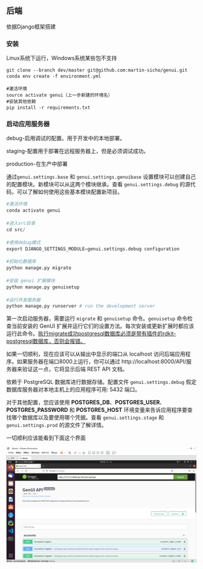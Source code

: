后端
---

依据Django框架搭建

### 安装

Linux系统下运行，Windows系统某些包不支持

```
git clone --branch dev/master git@github.com:martin-sicho/genui.git
conda env create -f environment.yml

#激活环境
source activate genui（上一步新建的环境名）
#安装其他依赖
pip install -r requirements.txt

```

### 启动应用服务器

debug-启用调试的配置。用于开发中的本地部署。

staging-配置用于部署在远程服务器上，但是必须调试成功。

production-在生产中部署

通过`genui.settings.base` 和 `genui.settings.genuibase` 设置模块可以创建自己的配置模块。新模块可以从这两个模块继承。查看 `genui.settings.debug` 的源代码，可以了解如何使用这些基本模块配置新项目。

```python
#激活环境
conda activate genui 

#进入src目录
cd src/

#使用debug模式
export DJANGO_SETTINGS_MODULE=genui.settings.debug configuration

#初始化数据库
python manage.py migrate 

#安装 genui 扩展模块
python manage.py genuisetup 

#运行开发服务器
python manage.py runserver # run the development server
```

第一次启动服务器，需要运行 `migrate` 和 `genuisetup` 命令。`genuisetup` 命令检查当前安装的 GenUI 扩展并运行它们的设置方法。每次安装或更新扩展时都应该运行此命令。<u>执行migrate成功postgresql数据库必须是带有插件的rdkit-postgresql数据库，否则会报错。</u>

如果一切顺利，现在应该可以从输出中显示的端口从 localhost 访问后端应用程序。如果服务器在端口8000上运行，你可以通过 http://localhost:8000/API/服务器来验证这一点，它将显示后端 REST API 文档。

依赖于 PostgreSQL 数据库进行数据存储。配置文件 `genui.settings.debug` 假定数据库服务器对本地主机上的应用程序可用: 5432 端口。

对于其他配置，您应该使用 **POSTGRES_DB**、**POSTGRES_USER**、 **POSTGRES_PASSWORD** 和 **POSTGRES_HOST** 环境变量来告诉应用程序要查找哪个数据库以及要使用哪个凭据。查看 `genui.settings.stage` 和 `genui.settings.prod` 的源文件了解详情。

一切顺利应该能看到下面这个界面

![img](assess/J_CSGSZ0SA1BR21%7B%7BS49H1O.png)